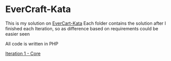 # EverCraft-Kata

This is my solution on [EverCart-Kata](https://github.com/PuttingTheDnDInTDD/EverCraft-Kata)
Each folder contains the solution after I finished each Iteration, so as difference based on requirements could be easier seen

All code is written in PHP

[Iteration 1 - Core](Iteration1/)